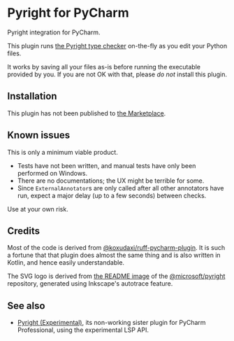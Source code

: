 # Pyright for PyCharm

<!-- Plugin description -->
Pyright integration for PyCharm.

This plugin runs [the Pyright type checker][1] on-the-fly
as you edit your Python files.

It works by saving all your files as-is before running
the executable provided by you. If you are not OK with that,
please <em>do not</em> install this plugin.


  [1]: https://github.com/microsoft/pyright
<!-- Plugin description end -->


## Installation

This plugin has not been published to [the Marketplace][2].


## Known issues

This is only a minimum viable product.

* Tests have not been written,
  and manual tests have only been performed on Windows.
* There are no documentations; the UX might be terrible for some.
* Since `ExternalAnnotator`s are only called after all other annotators
  have run, expect a major delay (up to a few seconds) between checks.

Use at your own risk.


## Credits

Most of the code is derived from [@koxudaxi/ruff-pycharm-plugin][3].
It is such a fortune that that plugin does almost the same thing
and is also written in Kotlin, and hence easily understandable.

The SVG logo is derived from [the README image][4]
of the [@microsoft/pyright][1] repository,
generated using Inkscape's autotrace feature.


## See also

* [Pyright (Experimental)][5], its non-working sister plugin
  for PyCharm Professional, using the experimental LSP API.


  [2]: https://plugins.jetbrains.com/
  [3]: https://github.com/koxudaxi/ruff-pycharm-plugin
  [4]: https://github.com/microsoft/pyright/blob/main/docs/img/PyrightLarge.png
  [5]: https://github.com/InSyncWithFoo/pyright-pycharm-plugin
